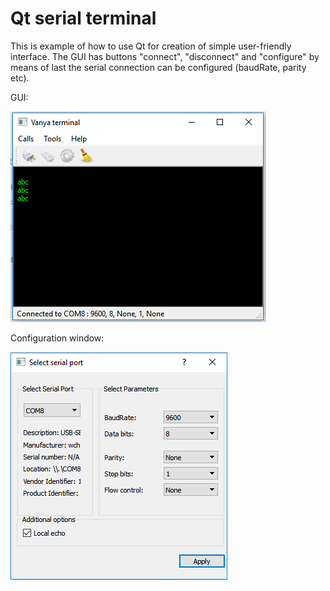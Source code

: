 # Qt serial terminal

This is example of how to use Qt for creation of simple user-friendly interface. The GUI has buttons "connect",  "disconnect" and "configure" by means of last the serial connection can be configured (baudRate, parity etc).

GUI:

![](https://github.com/KryvosheyaIvan/qt_uart_terminal/blob/master/img/PoW.png)

Configuration window:

![](https://github.com/KryvosheyaIvan/qt_uart_terminal/blob/master/img/conf.png)
